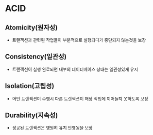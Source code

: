 # ACID

## Atomicity(원자성)

- 트랜잭션과 관련된 작업들이 부분적으로 실행되다가 중단되지 않는것을 보장

## Consistency(일관성)

- 트랜잭션이 실행 완료되면 내부의 데이터베이스 상태는 일관성있게 유지

## Isolation(고립성)

- 어떤 트랜잭션이 수행시 다른 트랜잭션이 해당 작업에 끼어들지 못하도록 보장

## Durability(지속성)

- 성공된 트랜잭션은 영원히 유지 반영됨을 보장
